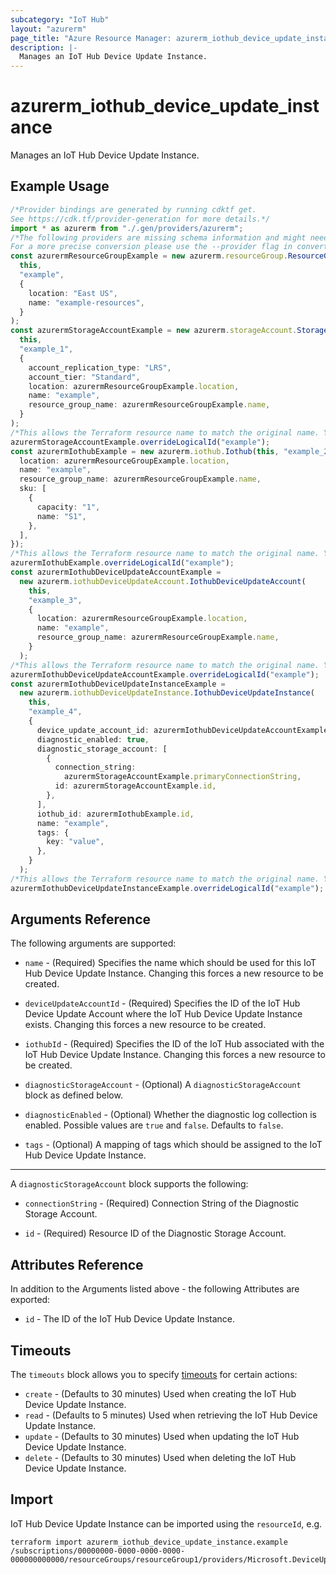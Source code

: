 ```yaml
---
subcategory: "IoT Hub"
layout: "azurerm"
page_title: "Azure Resource Manager: azurerm_iothub_device_update_instance"
description: |-
  Manages an IoT Hub Device Update Instance.
---
```


# azurerm\_iothub\_device\_update\_instance

Manages an IoT Hub Device Update Instance.

## Example Usage

```typescript
/*Provider bindings are generated by running cdktf get.
See https://cdk.tf/provider-generation for more details.*/
import * as azurerm from "./.gen/providers/azurerm";
/*The following providers are missing schema information and might need manual adjustments to synthesize correctly: azurerm.
For a more precise conversion please use the --provider flag in convert.*/
const azurermResourceGroupExample = new azurerm.resourceGroup.ResourceGroup(
  this,
  "example",
  {
    location: "East US",
    name: "example-resources",
  }
);
const azurermStorageAccountExample = new azurerm.storageAccount.StorageAccount(
  this,
  "example_1",
  {
    account_replication_type: "LRS",
    account_tier: "Standard",
    location: azurermResourceGroupExample.location,
    name: "example",
    resource_group_name: azurermResourceGroupExample.name,
  }
);
/*This allows the Terraform resource name to match the original name. You can remove the call if you don't need them to match.*/
azurermStorageAccountExample.overrideLogicalId("example");
const azurermIothubExample = new azurerm.iothub.Iothub(this, "example_2", {
  location: azurermResourceGroupExample.location,
  name: "example",
  resource_group_name: azurermResourceGroupExample.name,
  sku: [
    {
      capacity: "1",
      name: "S1",
    },
  ],
});
/*This allows the Terraform resource name to match the original name. You can remove the call if you don't need them to match.*/
azurermIothubExample.overrideLogicalId("example");
const azurermIothubDeviceUpdateAccountExample =
  new azurerm.iothubDeviceUpdateAccount.IothubDeviceUpdateAccount(
    this,
    "example_3",
    {
      location: azurermResourceGroupExample.location,
      name: "example",
      resource_group_name: azurermResourceGroupExample.name,
    }
  );
/*This allows the Terraform resource name to match the original name. You can remove the call if you don't need them to match.*/
azurermIothubDeviceUpdateAccountExample.overrideLogicalId("example");
const azurermIothubDeviceUpdateInstanceExample =
  new azurerm.iothubDeviceUpdateInstance.IothubDeviceUpdateInstance(
    this,
    "example_4",
    {
      device_update_account_id: azurermIothubDeviceUpdateAccountExample.id,
      diagnostic_enabled: true,
      diagnostic_storage_account: [
        {
          connection_string:
            azurermStorageAccountExample.primaryConnectionString,
          id: azurermStorageAccountExample.id,
        },
      ],
      iothub_id: azurermIothubExample.id,
      name: "example",
      tags: {
        key: "value",
      },
    }
  );
/*This allows the Terraform resource name to match the original name. You can remove the call if you don't need them to match.*/
azurermIothubDeviceUpdateInstanceExample.overrideLogicalId("example");

```

## Arguments Reference

The following arguments are supported:

*   `name` - (Required) Specifies the name which should be used for this IoT Hub Device Update Instance. Changing this forces a new resource to be created.

*   `deviceUpdateAccountId` - (Required) Specifies the ID of the IoT Hub Device Update Account where the IoT Hub Device Update Instance exists. Changing this forces a new resource to be created.

*   `iothubId` - (Required) Specifies the ID of the IoT Hub associated with the IoT Hub Device Update Instance. Changing this forces a new resource to be created.

*   `diagnosticStorageAccount` - (Optional) A `diagnosticStorageAccount` block as defined below.

*   `diagnosticEnabled` - (Optional) Whether the diagnostic log collection is enabled. Possible values are `true` and `false`. Defaults to `false`.

*   `tags` - (Optional) A mapping of tags which should be assigned to the IoT Hub Device Update Instance.

***

A `diagnosticStorageAccount` block supports the following:

*   `connectionString` - (Required) Connection String of the Diagnostic Storage Account.

*   `id` - (Required) Resource ID of the Diagnostic Storage Account.

## Attributes Reference

In addition to the Arguments listed above - the following Attributes are exported:

* `id` - The ID of the IoT Hub Device Update Instance.

## Timeouts

The `timeouts` block allows you to specify [timeouts](https://www.terraform.io/docs/configuration/resources.html#timeouts) for certain actions:

* `create` - (Defaults to 30 minutes) Used when creating the IoT Hub Device Update Instance.
* `read` - (Defaults to 5 minutes) Used when retrieving the IoT Hub Device Update Instance.
* `update` - (Defaults to 30 minutes) Used when updating the IoT Hub Device Update Instance.
* `delete` - (Defaults to 30 minutes) Used when deleting the IoT Hub Device Update Instance.

## Import

IoT Hub Device Update Instance can be imported using the `resourceId`, e.g.

```shell
terraform import azurerm_iothub_device_update_instance.example /subscriptions/00000000-0000-0000-0000-000000000000/resourceGroups/resourceGroup1/providers/Microsoft.DeviceUpdate/accounts/account1/instances/instance1
```
